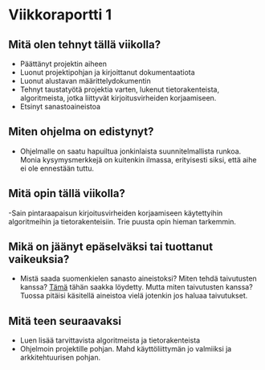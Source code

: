 # Viikkoraportti 1

## Mitä olen tehnyt tällä viikolla?

- Päättänyt projektin aiheen
- Luonut projektipohjan ja kirjoittanut dokumentaatiota
- Luonut alustavan määrittelydokumentin
- Tehnyt taustatyötä projektia varten, lukenut tietorakenteista, algoritmeista, jotka liittyvät kirjoitusvirheiden korjaamiseen.
- Etsinyt sanastoaineistoa

## Miten ohjelma on edistynyt?

- Ohjelmalle on saatu hapuiltua jonkinlaista suunnitelmallista runkoa. Monia kysymysmerkkejä on kuitenkin ilmassa, erityisesti siksi, että aihe ei ole ennestään tuttu. 

## Mitä opin tällä viikolla?

-Sain pintaraapaisun kirjoitusvirheiden korjaamiseen käytettyihin algoritmeihin ja tietorakenteisiin. Trie puusta opin hieman tarkemmin.

## Mikä on jäänyt epäselväksi tai tuottanut vaikeuksia?

- Mistä saada suomenkielen sanasto aineistoksi? Miten tehdä taivutusten kanssa? [Tämä](http://kaino.kotus.fi/sanat/nykysuomi/) tähän saakka löydetty. Mutta miten taivutusten kanssa? Tuossa pitäisi käsitellä aineistoa vielä jotenkin jos haluaa taivutukset.


## Mitä teen seuraavaksi

- Luen lisää tarvittavista algoritmeista ja tietorakenteista
- Ohjelmoin projektille pohjan. Mahd käyttöliittymän jo valmiiksi ja arkkitehtuurisen pohjan.
